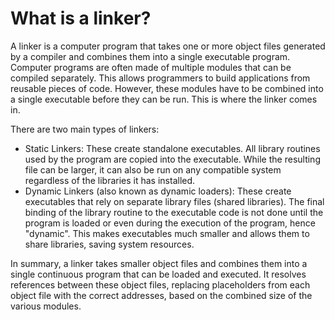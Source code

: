 # What is a linker?

A linker is a computer program that takes one or more object files generated by a compiler and combines them into a single executable program.
Computer programs are often made of multiple modules that can be compiled separately. 
This allows programmers to build applications from reusable pieces of code. 
However, these modules have to be combined into a single executable before they can be run. 
This is where the linker comes in.

There are two main types of linkers:
- Static Linkers: These create standalone executables. All library routines used by the program are copied into the executable. While the resulting file can be larger, it can also be run on any compatible system regardless of the libraries it has installed.
- Dynamic Linkers (also known as dynamic loaders): These create executables that rely on separate library files (shared libraries). The final binding of the library routine to the executable code is not done until the program is loaded or even during the execution of the program, hence "dynamic". This makes executables much smaller and allows them to share libraries, saving system resources.

In summary, a linker takes smaller object files and combines them into a single continuous program that can be loaded and executed. It resolves references between these object files, replacing placeholders from each object file with the correct addresses, based on the combined size of the various modules.


